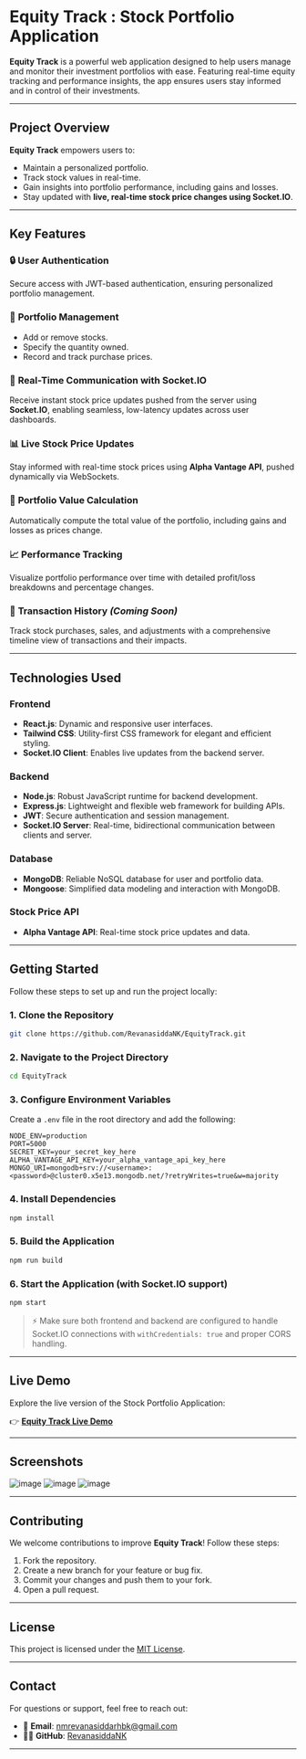 # Equity Track : Stock Portfolio Application

**Equity Track** is a powerful web application designed to help users manage and monitor their investment portfolios with ease. Featuring real-time equity tracking and performance insights, the app ensures users stay informed and in control of their investments.

---

## Project Overview

**Equity Track** empowers users to:

* Maintain a personalized portfolio.
* Track stock values in real-time.
* Gain insights into portfolio performance, including gains and losses.
* Stay updated with **live, real-time stock price changes using Socket.IO**.

---

## Key Features

### 🔒 **User Authentication**

Secure access with JWT-based authentication, ensuring personalized portfolio management.

### 💼 **Portfolio Management**

* Add or remove stocks.
* Specify the quantity owned.
* Record and track purchase prices.

### 📡 **Real-Time Communication with Socket.IO**

Receive instant stock price updates pushed from the server using **Socket.IO**, enabling seamless, low-latency updates across user dashboards.

### 📊 **Live Stock Price Updates**

Stay informed with real-time stock prices using **Alpha Vantage API**, pushed dynamically via WebSockets.

### 🧮 **Portfolio Value Calculation**

Automatically compute the total value of the portfolio, including gains and losses as prices change.

### 📈 **Performance Tracking**

Visualize portfolio performance over time with detailed profit/loss breakdowns and percentage changes.

### 📅 **Transaction History** *(Coming Soon)*

Track stock purchases, sales, and adjustments with a comprehensive timeline view of transactions and their impacts.

---

## Technologies Used

### **Frontend**

* **React.js**: Dynamic and responsive user interfaces.
* **Tailwind CSS**: Utility-first CSS framework for elegant and efficient styling.
* **Socket.IO Client**: Enables live updates from the backend server.

### **Backend**

* **Node.js**: Robust JavaScript runtime for backend development.
* **Express.js**: Lightweight and flexible web framework for building APIs.
* **JWT**: Secure authentication and session management.
* **Socket.IO Server**: Real-time, bidirectional communication between clients and server.

### **Database**

* **MongoDB**: Reliable NoSQL database for user and portfolio data.
* **Mongoose**: Simplified data modeling and interaction with MongoDB.

### **Stock Price API**

* **Alpha Vantage API**: Real-time stock price updates and data.

---

## Getting Started

Follow these steps to set up and run the project locally:

### 1. Clone the Repository

```bash
git clone https://github.com/RevanasiddaNK/EquityTrack.git
```

### 2. Navigate to the Project Directory

```bash
cd EquityTrack
```

### 3. Configure Environment Variables

Create a `.env` file in the root directory and add the following:

```env
NODE_ENV=production
PORT=5000
SECRET_KEY=your_secret_key_here
ALPHA_VANTAGE_API_KEY=your_alpha_vantage_api_key_here
MONGO_URI=mongodb+srv://<username>:<password>@cluster0.x5e13.mongodb.net/?retryWrites=true&w=majority
```

### 4. Install Dependencies

```bash
npm install
```

### 5. Build the Application

```bash
npm run build
```

### 6. Start the Application (with Socket.IO support)

```bash
npm start
```

> ⚡ Make sure both frontend and backend are configured to handle Socket.IO connections with `withCredentials: true` and proper CORS handling.

---

## Live Demo

Explore the live version of the Stock Portfolio Application:

👉 [**Equity Track Live Demo**](https://equitytrack.onrender.com)

---

## Screenshots

![image](https://github.com/user-attachments/assets/5a027610-4d8f-4c0c-8599-4bc0cc82d027)
![image](https://github.com/user-attachments/assets/1efc93b9-586e-4f56-b0fa-aea3b75f0628)
![image](https://github.com/user-attachments/assets/68b67dcd-9413-46c7-b1ba-dc07dd3af8b2)

---

## Contributing

We welcome contributions to improve **Equity Track**! Follow these steps:

1. Fork the repository.
2. Create a new branch for your feature or bug fix.
3. Commit your changes and push them to your fork.
4. Open a pull request.

---

## License

This project is licensed under the [MIT License](LICENSE).

---

## Contact

For questions or support, feel free to reach out:

* 📧 **Email**: [nmrevanasiddarhbk@gmail.com](mailto:nmrevanasiddarhbk@gmail.com)
* 🧑‍💻 **GitHub**: [RevanasiddaNK](https://github.com/RevanasiddaNK)

---
